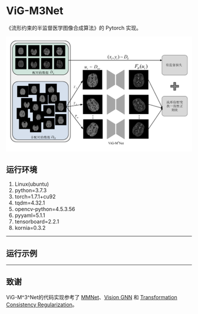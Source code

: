 # ViG-M3Net
《流形约束的半监督医学图像合成算法》的 Pytorch 实现。

![semi-supervised-mode](./semi-supervised-mode.png)

## 运行环境

1. Linux(ubuntu)
2. python=3.7.3
3. torch=1.7.1+cu92
4. tqdm=4.32.1
5. opencv-python=4.5.3.56
6. pyyaml=5.1.1
7. tensorboard=2.2.1
8. kornia=0.3.2

---

## 运行示例



---

## 致谢

ViG-M^3^Net的代码实现参考了 [MMNet](https://github.com/ElegantLee/MMNet)、[Vision GNN](https://github.com/huawei-noah/Efficient-AI-Backbones) 和 [Transformation Consistency Regularization](https://github.com/aamir-mustafa/Transformation-CR)。
